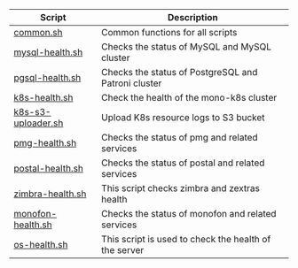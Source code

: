 | Script | Description |
|--|--|
| [common.sh](https://github.com/monobilisim/mono.sh/blob/main/scripts/common.sh) | Common functions for all scripts |
| [mysql-health.sh](https://github.com/monobilisim/mono.sh/blob/main/scripts/mysql-health.sh) | Checks the status of MySQL and MySQL cluster |
| [pgsql-health.sh](https://github.com/monobilisim/mono.sh/blob/main/scripts/pgsql-health.sh) | Checks the status of PostgreSQL and Patroni cluster |
| [k8s-health.sh](https://github.com/monobilisim/mono.sh/blob/main/scripts/k8s-health.sh) | Check the health of the mono-k8s cluster |
| [k8s-s3-uploader.sh](https://github.com/monobilisim/mono.sh/blob/main/scripts/k8s-s3-uploader.sh) | Upload K8s resource logs to S3 bucket |
| [pmg-health.sh](https://github.com/monobilisim/mono.sh/blob/main/scripts/pmg-health.sh) | Checks the status of pmg and related services |
| [postal-health.sh](https://github.com/monobilisim/mono.sh/blob/main/scripts/postal-health.sh) | Checks the status of postal and related services |
| [zimbra-health.sh](https://github.com/monobilisim/mono.sh/blob/main/scripts/zimbra-health.sh) | This script checks zimbra and zextras health |
| [monofon-health.sh](https://github.com/monobilisim/mono.sh/blob/main/scripts/monofon-health.sh) | Checks the status of monofon and related services |
| [os-health.sh](https://github.com/monobilisim/mono.sh/blob/main/scripts/os-health.sh) | This script is used to check the health of the server |
